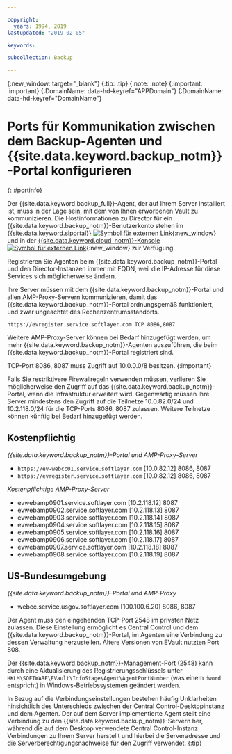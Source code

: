 ```yaml
---

copyright:
  years: 1994, 2019
lastupdated: "2019-02-05"

keywords:

subcollection: Backup

---
```

{:new_window: target="_blank"}
{:tip: .tip}
{:note: .note}
{:important: .important}
{:DomainName: data-hd-keyref="APPDomain"}
{:DomainName: data-hd-keyref="DomainName"}

# Ports für Kommunikation zwischen dem Backup-Agenten und {{site.data.keyword.backup_notm}}-Portal konfigurieren
{: #portinfo}

Der {{site.data.keyword.backup_full}}-Agent, der auf Ihrem Server installiert ist, muss in der Lage sein, mit dem von Ihnen erworbenen Vault zu kommunizieren. Die Hostinformationen zu Director für ein {{site.data.keyword.backup_notm}}-Benutzerkonto stehen im [{{site.data.keyword.slportal}} ![Symbol für externen Link](../../icons/launch-glyph.svg "Symbol für externen Link")](https://control.softlayer.com/){:new_window} und in der [{{site.data.keyword.cloud_notm}}-Konsole ![Symbol für externen Link](../../icons/launch-glyph.svg "Symbol für externen Link")](https://{DomainName}){:new_window} zur Verfügung.

Registrieren Sie Agenten beim {{site.data.keyword.backup_notm}}-Portal und den Director-Instanzen immer mit FQDN, weil die IP-Adresse für diese Services sich möglicherweise ändern.

Ihre Server müssen mit dem {{site.data.keyword.backup_notm}}-Portal und allen AMP-Proxy-Servern kommunizieren, damit das {{site.data.keyword.backup_notm}}-Portal ordnungsgemäß funktioniert, und zwar ungeachtet des Rechenzentrumsstandorts.

```
https://evregister.service.softlayer.com TCP 8086,8087
```

Weitere AMP-Proxy-Server können bei Bedarf hinzugefügt werden, um mehr {{site.data.keyword.backup_notm}}-Agenten auszuführen, die beim {{site.data.keyword.backup_notm}}-Portal registriert sind.

TCP-Port 8086, 8087 muss Zugriff auf 10.0.0.0/8 besitzen.
{:important}

Falls Sie restriktivere Firewallregeln verwenden müssen, verlieren Sie möglicherweise den Zugriff auf das {{site.data.keyword.backup_notm}}-Portal, wenn die Infrastruktur erweitert wird. Gegenwärtig müssen Ihre Server mindestens den Zugriff auf die Teilnetze 10.0.82.0/24 und 10.2.118.0/24 für die TCP-Ports 8086, 8087 zulassen. Weitere Teilnetze können künftig bei Bedarf hinzugefügt werden.

## Kostenpflichtig

*{{site.data.keyword.backup_notm}}-Portal und AMP-Proxy-Server*

- `https://ev-webcc01.service.softlayer.com` [10.0.82.12] 8086, 8087
- `https://evregister.service.softlayer.com` [10.0.82.12] 8086, 8087

*Kostenpflichtige AMP-Proxy-Server*

- evwebamp0901.service.softlayer.com [10.2.118.12] 8087
- evwebamp0902.service.softlayer.com [10.2.118.13] 8087
- evwebamp0903.service.softlayer.com [10.2.118.14] 8087
- evwebamp0904.service.softlayer.com [10.2.118.15] 8087
- evwebamp0905.service.softlayer.com [10.2.118.16] 8087
- evwebamp0906.service.softlayer.com [10.2.118.17] 8087
- evwebamp0907.service.softlayer.com [10.2.118.18] 8087
- evwebamp0908.service.softlayer.com [10.2.118.19] 8087

## US-Bundesumgebung

*{{site.data.keyword.backup_notm}}-Portal und AMP-Proxy*

- webcc.service.usgov.softlayer.com [100.100.6.20] 8086, 8087

Der Agent muss den eingehenden TCP-Port 2548 im privaten Netz zulassen. Diese Einstellung ermöglicht es Central Control und dem {{site.data.keyword.backup_notm}}-Portal, im Agenten eine Verbindung zu dessen Verwaltung herzustellen. Ältere Versionen von EVault nutzten Port 808.

Der {{site.data.keyword.backup_notm}}-Management-Port (2548)  kann durch eine Aktualisierung des Registrierungsschlüssels unter `HKLM\SOFTWARE\EVault\InfoStage\Agent\AgentPortNumber` (was einem `dword` entspricht) in Windows-Betriebssystemen geändert werden.

In Bezug auf die Verbindungseinstellungen bestehen häufig Unklarheiten hinsichtlich des Unterschieds zwischen der Central Control-Desktopinstanz und dem Agenten. Der auf dem Server implementierte Agent stellt eine Verbindung zu den {{site.data.keyword.backup_notm}}-Servern her, während die auf dem Desktop verwendete Central Control-Instanz Verbindungen zu Ihrem Server herstellt und hierbei die Serveradresse und die Serverberechtigungsnachweise für den Zugriff verwendet.
{:tip}
